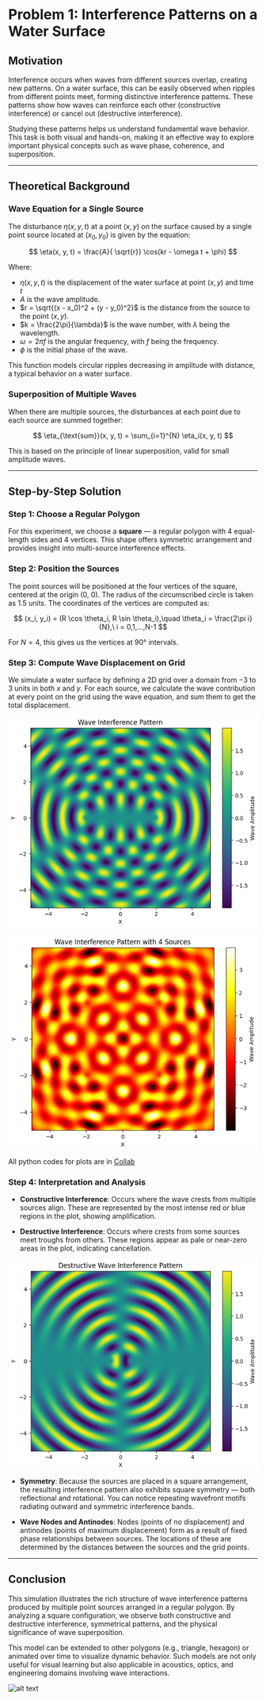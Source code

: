 # Problem 1: Interference Patterns on a Water Surface

## Motivation

Interference occurs when waves from different sources overlap, creating new patterns. On a water surface, this can be easily observed when ripples from different points meet, forming distinctive interference patterns. These patterns show how waves can reinforce each other (constructive interference) or cancel out (destructive interference).

Studying these patterns helps us understand fundamental wave behavior. This task is both visual and hands-on, making it an effective way to explore important physical concepts such as wave phase, coherence, and superposition.

---

## Theoretical Background

### Wave Equation for a Single Source

The disturbance $\eta(x, y, t)$ at a point $(x, y)$ on the surface caused by a single point source located at $(x_0, y_0)$ is given by the equation:

$$
\eta(x, y, t) = \frac{A}{ \sqrt{r}} \cos(kr - \omega t + \phi)
$$

Where:

* $\eta(x, y, t)$ is the displacement of the water surface at point $(x,y)$ and time $t$ 
* $A$ is the wave amplitude.
* $r = \sqrt{(x - x_0)^2 + (y - y_0)^2}$ is the distance from the source to the point $(x, y)$.
* $k = \frac{2\pi}{\lambda}$ is the wave number, with $\lambda$ being the wavelength.
* $\omega = 2\pi f$ is the angular frequency, with $f$ being the frequency.
* $\phi$ is the initial phase of the wave.

This function models circular ripples decreasing in amplitude with distance, a typical behavior on a water surface.

### Superposition of Multiple Waves

When there are multiple sources, the disturbances at each point due to each source are summed together:

$$
\eta_{\text{sum}}(x, y, t) = \sum_{i=1}^{N} \eta_i(x, y, t)
$$

This is based on the principle of linear superposition, valid for small amplitude waves.

---

## Step-by-Step Solution

### Step 1: Choose a Regular Polygon

For this experiment, we choose a **square** — a regular polygon with 4 equal-length sides and 4 vertices. This shape offers symmetric arrangement and provides insight into multi-source interference effects.

### Step 2: Position the Sources

The point sources will be positioned at the four vertices of the square, centered at the origin (0, 0). The radius of the circumscribed circle is taken as 1.5 units. The coordinates of the vertices are computed as:

$$
(x_i, y_i) = (R \cos \theta_i, R \sin \theta_i),\quad \theta_i = \frac{2\pi i}{N},\ i = 0,1,...,N-1
$$

For $N = 4$, this gives us the vertices at 90° intervals.

### Step 3: Compute Wave Displacement on Grid

We simulate a water surface by defining a 2D grid over a domain from $-3$ to $3$ units in both $x$ and $y$. For each source, we calculate the wave contribution at every point on the grid using the wave equation, and sum them to get the total displacement.

![alt text](image.png)

![alt text](image-1.png)

All python codes for plots are in [Collab](https://colab.research.google.com/drive/1Hq642bjnQNbDaTqGoPiwqAwoFRSZfQ7B?usp=sharing)

### Step 4: Interpretation and Analysis

* **Constructive Interference**: Occurs where the wave crests from multiple sources align. These are represented by the most intense red or blue regions in the plot, showing amplification.

* **Destructive Interference**: Occurs where crests from some sources meet troughs from others. These regions appear as pale or near-zero areas in the plot, indicating cancellation.

![alt text](image-2.png)

* **Symmetry**: Because the sources are placed in a square arrangement, the resulting interference pattern also exhibits square symmetry — both reflectional and rotational. You can notice repeating wavefront motifs radiating outward and symmetric interference bands.

* **Wave Nodes and Antinodes**: Nodes (points of no displacement) and antinodes (points of maximum displacement) form as a result of fixed phase relationships between sources. The locations of these are determined by the distances between the sources and the grid points.

---

## Conclusion

This simulation illustrates the rich structure of wave interference patterns produced by multiple point sources arranged in a regular polygon. By analyzing a square configuration, we observe both constructive and destructive interference, symmetrical patterns, and the physical significance of wave superposition.

This model can be extended to other polygons (e.g., triangle, hexagon) or animated over time to visualize dynamic behavior. Such models are not only useful for visual learning but also applicable in acoustics, optics, and engineering domains involving wave interactions.

![alt text](wave_interference.gif)